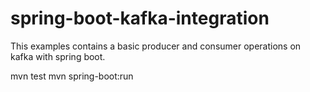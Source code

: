 # spring-boot-kafka-integration
This examples contains a basic producer and consumer operations on kafka with spring boot.

mvn test
mvn spring-boot:run
